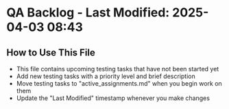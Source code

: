 # QA Backlog - Last Modified: 2025-04-03 08:43

## How to Use This File
- This file contains upcoming testing tasks that have not been started yet
- Add new testing tasks with a priority level and brief description
- Move testing tasks to "active_assignments.md" when you begin work on them
- Update the "Last Modified" timestamp whenever you make changes
